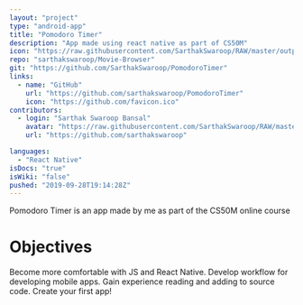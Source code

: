 ```yaml
---
layout: "project"
type: "android-app"
title: "Pomodoro Timer"
description: "App made using react native as part of CS50M"
icon: "https://raw.githubusercontent.com/SarthakSwaroop/RAW/master/output-onlinepngtools%20(2).png"
repo: "sarthakswaroop/Movie-Browser"
git: "https://github.com/SarthakSwaroop/PomodoroTimer"
links: 
  - name: "GitHub"
    url: "https://github.com/sarthakswaroop/PomodoroTimer"
    icon: "https://github.com/favicon.ico"
contributors: 
  - login: "Sarthak Swaroop Bansal"
    avatar: "https://raw.githubusercontent.com/SarthakSwaroop/RAW/master/mee.jpg"
    url: "https://github.com/sarthakswaroop"

languages: 
  - "React Native"
isDocs: "true"
isWiki: "false"
pushed: "2019-09-28T19:14:28Z"
---
```

Pomodoro Timer is an app made by me as part of the CS50M online course

# Objectives
Become more comfortable with JS and React Native.
Develop workflow for developing mobile apps.
Gain experience reading and adding to source code.
Create your first app!
